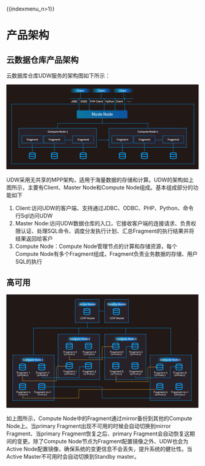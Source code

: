 {{indexmenu_n>1}}

# 产品架构

## 云数据仓库产品架构

云数据库仓库UDW服务的架构图如下所示：

![image](/images/udw_jiagou.png)

UDW采用无共享的MPP架构，适用于海量数据的存储和计算。UDW的架构如上图所示，主要有Client、Master Node和Compute
Node组成。基本组成部分的功能如下

1.  Client:访问UDW的客户端、支持通过JDBC、ODBC、PHP、Python、命令行Sql访问UDW
2.  Master
    Node:访问UDW数据仓库的入口，它接收客户端的连接请求、负责权限认证、处理SQL命令、调度分发执行计划、汇总Fragment的执行结果并将结果返回给客户
3.  Compute Node：Compute Node管理节点的计算和存储资源，每个Compute
    Node有多个Fragment组成，Fragment负责业务数据的存储、用户SQL的执行

## 高可用

![image](/images/udw_reben.png)

如上图所示，Compute Node中的Fragment通过mirror备份到其他的Compute Node上。当primary
Fragment出现不可用的时候会自动切换到mirror Fragment、当primary Fragment恢复之后、primary
Fragment会自动恢复这期间的变更。除了Compute Node节点为Fragment配置镜像之外、UDW也会为Active
Node配置镜像，确保系统的变更信息不会丢失，提升系统的健壮性。当Active Master不可用时会自动切换到Standby
master。
